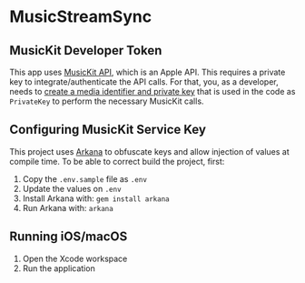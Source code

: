 # MusicStreamSync

## MusicKit Developer Token

This app uses [MusicKit API](https://developer.apple.com/musickit/), which is an Apple API. This requires a private
key to integrate/authenticate the API calls. For that, you, as a developer, needs
to [create a media identifier and private key](https://developer.apple.com/help/account/configure-app-capabilities/create-a-media-identifier-and-private-key/)
that is used in the code as `PrivateKey` to perform the necessary MusicKit calls.

## Configuring MusicKit Service Key

This project uses [Arkana](https://github.com/rogerluan/arkana) to obfuscate keys and allow injection of
values at compile time. To be able to correct build the project, first:

1. Copy the `.env.sample` file as `.env`
2. Update the values on `.env`
3. Install Arkana with: `gem install arkana`
4. Run Arkana with: `arkana`

## Running iOS/macOS

1. Open the Xcode workspace
2. Run the application

